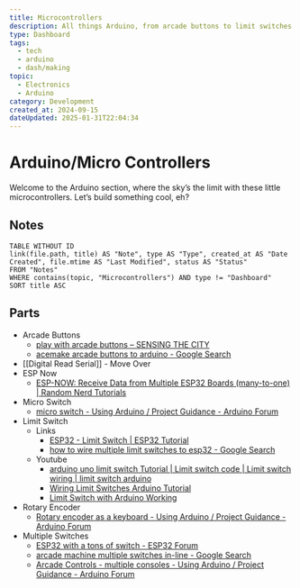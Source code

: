 ```yaml
---
title: Microcontrollers
description: All things Arduino, from arcade buttons to limit switches.
type: Dashboard
tags:
  - tech
  - arduino
  - dash/making
topic:
  - Electronics
  - Arduino
category: Development
created_at: 2024-09-15
dateUpdated: 2025-01-31T22:04:34
---
```

# Arduino/Micro Controllers
Welcome to the Arduino section, where the sky’s the limit with these little microcontrollers. Let’s build something cool, eh?
## Notes
```dataview  
TABLE WITHOUT ID
link(file.path, title) AS "Note", type AS "Type", created_at AS "Date Created", file.mtime AS "Last Modified", status AS "Status"
FROM "Notes"
WHERE contains(topic, "Microcontrollers") AND type != "Dashboard"
SORT title ASC

```


## Parts
- Arcade Buttons
	- [play with arcade buttons – SENSING THE CITY](https://www.sensingthecity.com/play-with-arcade-buttons/)
	- [acemake arcade buttons to arduino - Google Search](https://www.google.com/search?q=acemake+arcade+buttons+to+arduino&rlz=1C1RXQR_enUS1085US1085&oq=acemake+arcade+buttons+to+arduino&gs_lcrp=EgZjaHJvbWUyBggAEEUYOdIBCTE1NTI0ajBqN6gCALACAA&sourceid=chrome&ie=UTF-8)
- [[Digital Read Serial]] - Move Over
- ESP Now
	- [ESP-NOW: Receive Data from Multiple ESP32 Boards (many-to-one) | Random Nerd Tutorials](https://randomnerdtutorials.com/esp-now-many-to-one-esp32/)
- Micro Switch
	- [micro switch - Using Arduino / Project Guidance - Arduino Forum](https://forum.arduino.cc/t/micro-switch/173883/5)
- Limit Switch
	- Links
		- [ESP32 - Limit Switch | ESP32 Tutorial](https://esp32io.com/tutorials/esp32-limit-switch)
		- [how to wire multiple limit switches to esp32 - Google Search](https://www.google.com/search?q=how+to+wire+multiple+limit+switches+to+esp32&oq=how+to+wire+multiple+limit+switches+to+esp32&gs_lcrp=EgZjaHJvbWUyBggAEEUYOdIBCTEyNTQ2ajBqN6gCALACAA&sourceid=chrome&ie=UTF-8)
	- Youtube
		- [arduino uno limit switch Tutorial | Limit switch code | Limit switch wiring | limit switch arduino](https://www.youtube.com/watch?v=qDlmw3EPHQM)
		- [Wiring Limit Switches Arduino Tutorial](https://www.youtube.com/watch?v=6wuInF9Yw08)
		- [Limit Switch with Arduino Working](https://www.youtube.com/watch?v=AsyiOy_DmGM)
- Rotary Encoder
	- [Rotary encoder as a keyboard - Using Arduino / Project Guidance - Arduino Forum](https://forum.arduino.cc/t/rotary-encoder-as-a-keyboard/984864/4)
- Multiple Switches
	- [ESP32 with a tons of switch - ESP32 Forum](https://www.esp32.com/viewtopic.php?t=7559)
	- [arcade machine multiple switches in-line - Google Search](https://www.google.com/search?q=arcade+machine+multiple+switches+in-line&sca_esv=17a68768bff6222b&sca_upv=1&sxsrf=ACQVn0-oDioYrRlGQLjsqY7gcyfZgGk4CQ%3A1708148209024&ei=8UXQZfl6zrfA3g_rp4bYAQ&ved=0ahUKEwi5t-P507GEAxXOG9AFHeuTARsQ4dUDCBA&uact=5&oq=arcade+machine+multiple+switches+in-line&gs_lp=Egxnd3Mtd2l6LXNlcnAiKGFyY2FkZSBtYWNoaW5lIG11bHRpcGxlIHN3aXRjaGVzIGluLWxpbmUyCBAAGIAEGKIEMggQABiJBRiiBDIIEAAYgAQYogRIlBpQ7wlY2BhwAngBkAEAmAFzoAHIAaoBAzEuMbgBA8gBAPgBAcICChAAGEcY1gQYsAPCAggQIRigARjDBIgGAZAGCA&sclient=gws-wiz-serp)
	- [Arcade Controls - multiple consoles - Using Arduino / Project Guidance - Arduino Forum](https://forum.arduino.cc/t/arcade-controls-multiple-consoles/615010)